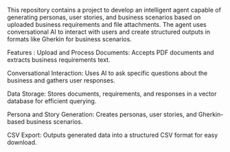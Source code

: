 This repository contains a project to develop an intelligent agent capable of generating personas, user stories, and business scenarios based on uploaded business requirements and file attachments. The agent uses conversational AI to interact with users and create structured outputs in formats like Gherkin for business scenarios.


Features : 
Upload and Process Documents: Accepts PDF documents and extracts business requirements text.

Conversational Interaction: Uses AI to ask specific questions about the business and gathers user responses.

Data Storage: Stores documents, requirements, and responses in a vector database for efficient querying.

Persona and Story Generation: Creates personas, user stories, and Gherkin-based business scenarios.

CSV Export: Outputs generated data into a structured CSV format for easy download.
